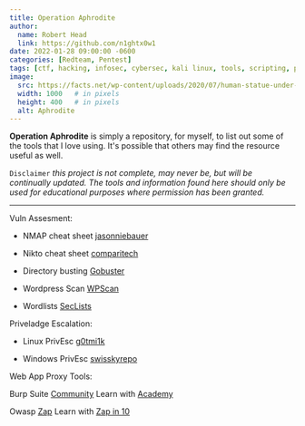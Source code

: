```yaml
---
title: Operation Aphrodite
author:
  name: Robert Head
  link: https://github.com/n1ghtx0w1
date: 2022-01-28 09:00:00 -0600
categories: [Redteam, Pentest]
tags: [ctf, hacking, infosec, cybersec, kali linux, tools, scripting, priv esc, recon]
image:
  src: https://facts.net/wp-content/uploads/2020/07/human-statue-under-clear-sky-1251720-730x486.jpg
  width: 1000   # in pixels
  height: 400   # in pixels
  alt: Aphrodite
---
```


**Operation Aphrodite** is simply a repository, for myself, to list out some of the tools that I love using.  It's possible that others may find the resource useful as well. 

`Disclaimer` *this project is not complete, may never be, but will be continually updated.  The tools and information found here should only be used for educational purposes where permission has been granted.*

---

Vuln Assesment:
- NMAP cheat sheet [jasonniebauer](https://github.com/jasonniebauer/Nmap-Cheatsheet)

- Nikto cheat sheet [comparitech](https://cdn.comparitech.com/wp-content/uploads/2019/07/NIkto-Cheat-Sheet.pdf)

- Directory busting [Gobuster](https://github.com/OJ/gobuster)

- Wordpress Scan [WPScan](https://github.com/wpscanteam/wpscan/wiki/WPScan-User-Documentation)

- Wordlists [SecLists](https://github.com/danielmiessler/SecLists)

Priveladge Escalation:

- Linux PrivEsc [g0tmi1k](https://blog.g0tmi1k.com/2011/08/basic-linux-privilege-escalation/)

- Windows PrivEsc [swisskyrepo](https://github.com/swisskyrepo/PayloadsAllTheThings/blob/master/Methodology%20and%20Resources/Windows%20-%20Privilege%20Escalation.md)

Web App Proxy Tools:

Burp Suite [Community](https://portswigger.net/burp/releases/professional-community-2021-12-1?requestededition=community) Learn with [Academy](https://portswigger.net/web-security)

Owasp [Zap](https://owasp.org/www-project-zap/) Learn with [Zap in 10](https://www.zaproxy.org/zap-in-ten/)

